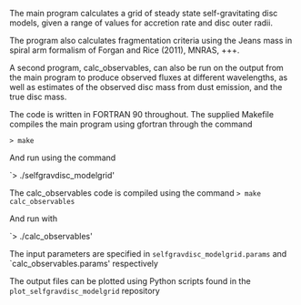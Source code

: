 The main program calculates a grid of steady state self-gravitating disc models,
given a range of values for accretion rate and disc outer radii.

The program also calculates fragmentation criteria using the Jeans mass in 
spiral arm formalism of Forgan and Rice (2011), MNRAS, +++.

A second program, calc_observables, can also be run on the output from the main program
to produce observed fluxes at different wavelengths, as well as estimates of the observed
disc mass from dust emission, and the true disc mass.

The code is written in FORTRAN 90 throughout. The supplied Makefile compiles the main 
program using gfortran through the command

`> make`

And run using the command

`> ./selfgravdisc_modelgrid'

The calc_observables code is compiled using the command
`> make calc_observables`

And run with

`> ./calc_observables'


The input parameters are specified in `selfgravdisc_modelgrid.params`
and `calc_observables.params' respectively

The output files can be plotted using Python scripts found in the
`plot_selfgravdisc_modelgrid` repository

